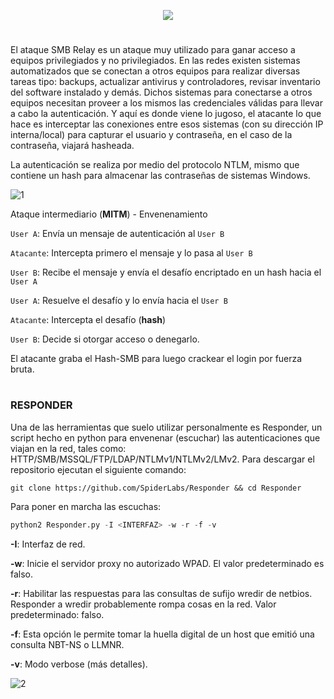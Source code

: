 <p align="center">
  <a href="https://github.com/DenverCoder1/readme-typing-svg"><img src="https://readme-typing-svg.herokuapp.com?color=003CF7&width=480&lines=Envenenamiento+LMMNR%2FNBT-NS+%5BSMB-Relay%5D"></a>
</p>

<h1 align="center"></h1>

El ataque SMB Relay es un ataque muy utilizado para ganar acceso a equipos privilegiados y no privilegiados. En las redes existen sistemas automatizados que se conectan a otros equipos para realizar diversas tareas tipo: backups, actualizar antivirus y controladores, revisar inventario del software instalado y demás. Dichos sistemas para conectarse a otros equipos necesitan proveer a los mismos las credenciales válidas para llevar a cabo la autenticación. Y aquí es donde viene lo jugoso, el atacante lo que hace es interceptar las conexiones entre esos sistemas (con su dirección IP interna/local) para capturar el usuario y contraseña, en el caso de la contraseña, viajará hasheada.

La autenticación se realiza por medio del protocolo NTLM, mismo que contiene un hash para almacenar las contraseñas de sistemas Windows.

![1](https://user-images.githubusercontent.com/75953873/180976862-a5c4eaf9-7d77-4768-8f39-f9865e771f35.png)

Ataque intermediario (**MITM**) - Envenenamiento

`User A`: Envía un mensaje de autenticación al `User B`

`Atacante`: Intercepta primero el mensaje y lo pasa al `User B`

`User B`: Recibe el mensaje y envía el desafío encriptado en un hash hacia el `User A`

`User A`: Resuelve el desafío y lo envía hacia el `User B`

`Atacante`: Intercepta el desafío (**hash**)

`User B`: Decide si otorgar acceso o denegarlo.

El atacante graba el Hash-SMB para luego crackear el login por fuerza bruta.
<h1 align="center"></h1>

### RESPONDER

Una de las herramientas que suelo utilizar personalmente es Responder, un script hecho en python para envenenar (escuchar) las autenticaciones que viajan en la red, tales como: HTTP/SMB/MSSQL/FTP/LDAP/NTLMv1/NTLMv2/LMv2. Para descargar el repositorio ejecutan el siguiente comando:
```
git clone https://github.com/SpiderLabs/Responder && cd Responder
```

Para poner en marcha las escuchas:
```python
python2 Responder.py -I <INTERFAZ> -w -r -f -v 
```

**-I**: Interfaz de red.

**-w**: Inicie el servidor proxy no autorizado WPAD. El valor predeterminado es falso.

**-r**: Habilitar las respuestas para las consultas de sufijo wredir de netbios. Responder a wredir probablemente rompa cosas en la red. Valor predeterminado: falso.

**-f**: Esta opción le permite tomar la huella digital de un host que emitió una consulta NBT-NS o LLMNR.

**-v**: Modo verbose (más detalles).

![2](https://user-images.githubusercontent.com/75953873/180978707-5b9ef34e-746e-4f1e-9fd7-d4ef51f6c649.png)
